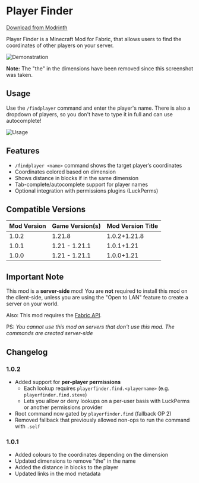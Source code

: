 # Player Finder

[Download from Modrinth](https://modrinth.com/mod/playerfinder)

Player Finder is a Minecraft Mod for Fabric, that allows users to find the coordinates of other players on your server.  

![Demonstration](https://raw.githubusercontent.com/GalvinPython/minecraft-playerfinder/main/.github/assets/java_ptTODXNtAi.png)

**Note:** The "the" in the dimensions have been removed since this screenshot was taken.

## Usage

Use the `/findplayer` command and enter the player's name. There is also a dropdown of players, so you don't have to type it in full and can use autocomplete!

![Usage](https://raw.githubusercontent.com/GalvinPython/minecraft-playerfinder/main/.github/assets/javaw_QXmxvWN79i.png)

## Features

- `/findplayer <name>` command shows the target player’s coordinates
- Coordinates colored based on dimension
- Shows distance in blocks if in the same dimension
- Tab-complete/autocomplete support for player names
- Optional integration with permissions plugins (LuckPerms)

## Compatible Versions

| Mod Version | Game Version(s) | Mod Version Title |
|-------------|-----------------|-------------------|
| 1.0.2       | 1.21.8          | 1.0.2+1.21.8      |
| 1.0.1       | 1.21 - 1.21.1   | 1.0.1+1.21        |
| 1.0.0       | 1.21 - 1.21.1   | 1.0.0+1.21        |

## Important Note

This mod is a **server-side** mod! You are **not** required to install this mod on the client-side, unless you are using the "Open to LAN" feature to create a server on your world.

Also: This mod requires the [Fabric API](https://modrinth.com/mod/fabric-api).

PS: *You cannot use this mod on servers that don't use this mod. The commands are created server-side*

## Changelog

### 1.0.2

* Added support for **per-player permissions**  
  * Each lookup requires `playerfinder.find.<playername>` (e.g. `playerfinder.find.steve`)  
  * Lets you allow or deny lookups on a per-user basis with LuckPerms or another permissions provider
* Root command now gated by `playerfinder.find` (fallback OP 2)  
* Removed fallback that previously allowed non-ops to run the command with `.self`

### 1.0.1

* Added colours to the coordinates depending on the dimension
* Updated dimensions to remove "the" in the name
* Added the distance in blocks to the player
* Updated links in the mod metadata
